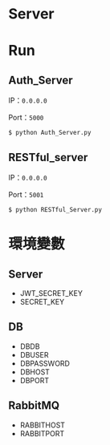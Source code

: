# Server
# Run
## Auth_Server
IP：```0.0.0.0```

Port：```5000```
```
$ python Auth_Server.py
```

## RESTful_server
IP：```0.0.0.0```

Port：```5001```
```
$ python RESTful_Server.py
```

# 環境變數
## Server
- JWT_SECRET_KEY 
- SECRET_KEY

## DB
- DBDB 
- DBUSER 
- DBPASSWORD
- DBHOST
- DBPORT

## RabbitMQ
- RABBITHOST 
- RABBITPORT